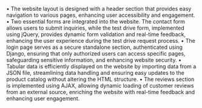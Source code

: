 • The website layout is designed with a header section that provides easy  navigation to various
pages, enhancing user accessibility and engagement.
• Two essential forms are integrated into the website. The contact form allows users to submit
inquiries, while the test drive form, implemented using jQuery, provides dynamic form
validation and real-time feedback, enhancing the user experience during the test drive request
process.
• The login page serves as a secure standalone section, authenticated using Django, ensuring
that only authorized users can access specific pages, safeguarding sensitive information, and
enhancing website security.
• Tabular data is efficiently displayed on the website by importing data from a JSON file,
streamlining data handling and ensuring easy updates to the product catalog without altering
the HTML structure.
• The reviews section is implemented using AJAX, allowing dynamic loading of customer
reviews from an external source, enriching the website with real-time feedback and enhancing
user engagement.
